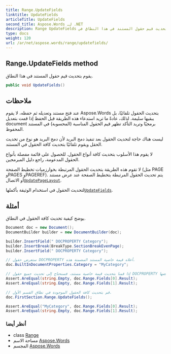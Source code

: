 ```yaml
---
title: Range.UpdateFields
linktitle: UpdateFields
articleTitle: UpdateFields
second_title: Aspose.Words لـ .NET
description: Range UpdateFields طريقة. يقوم بتحديث قيم حقول المستند في هذا النطاق في C#.
type: docs
weight: 120
url: /ar/net/aspose.words/range/updatefields/
---
```

## Range.UpdateFields method

يقوم بتحديث قيم حقول المستند في هذا النطاق.

```csharp
public void UpdateFields()
```

## ملاحظات

عند فتح مستند وتعديله ثم حفظه، لا يقوم Aspose.Words بتحديث الحقول تلقائيًا، بل يبقيها سليمة. لذلك، عادةً ما تريد استدعاء هذه الطريقة قبل الحفظ إذا قمت بتعديل document برمجيًا وتريد التأكد تظهر قيم الحقول المناسبة (المحسوبة) في المستند المحفوظ.

ليست هناك حاجة لتحديث الحقول بعد تنفيذ دمج البريد لأن دمج البريد هو نوع من تحديث الحقل ويقوم تلقائيًا بتحديث كافة الحقول في المستند.

لا يقوم هذا الأسلوب بتحديث كافة أنواع الحقول. للحصول على قائمة مفصلة بأنواع الحقول المدعومة، راجع دليل المبرمجين.

لا تقوم هذه الطريقة بتحديث الحقول المرتبطة بخوارزميات تخطيط الصفحة (مثل PAGE وPAGES وPAGEREF). يتم تحديث الحقول المرتبطة بتخطيط الصفحة عند عرض مستند أو الاتصال[`UpdatePageLayout`](../../document/updatepagelayout/).

لتحديث الحقول في استخدام الوثيقة بأكملها[`UpdateFields`](../../document/updatefields/).

## أمثلة

يوضح كيفية تحديث كافة الحقول في النطاق.

```csharp
Document doc = new Document();
DocumentBuilder builder = new DocumentBuilder(doc);

builder.InsertField(" DOCPROPERTY Category");
builder.InsertBreak(BreakType.SectionBreakEvenPage);
builder.InsertField(" DOCPROPERTY Category");

// ستعرض حقول DOCPROPERTY أعلاه قيمة خاصية المستند المضمنة هذه.
doc.BuiltInDocumentProperties.Category = "MyCategory";

// إذا قمنا بتحديث قيمة خاصية مستند، فسنحتاج إلى تحديث جميع حقول DOCPROPERTY لعرضها.
Assert.AreEqual(string.Empty, doc.Range.Fields[0].Result);
Assert.AreEqual(string.Empty, doc.Range.Fields[1].Result);

// قم بتحديث كافة الحقول الموجودة في نطاق القسم الأول.
doc.FirstSection.Range.UpdateFields();

Assert.AreEqual("MyCategory", doc.Range.Fields[0].Result);
Assert.AreEqual(string.Empty, doc.Range.Fields[1].Result);
```

### أنظر أيضا

* class [Range](../)
* مساحة الاسم [Aspose.Words](../../../aspose.words/)
* المجسم [Aspose.Words](../../../)
